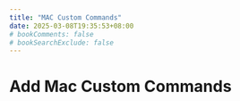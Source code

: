 ```yaml
---
title: "MAC Custom Commands"
date: 2025-03-08T19:35:53+08:00
# bookComments: false
# bookSearchExclude: false
---
```



# Add Mac Custom Commands
